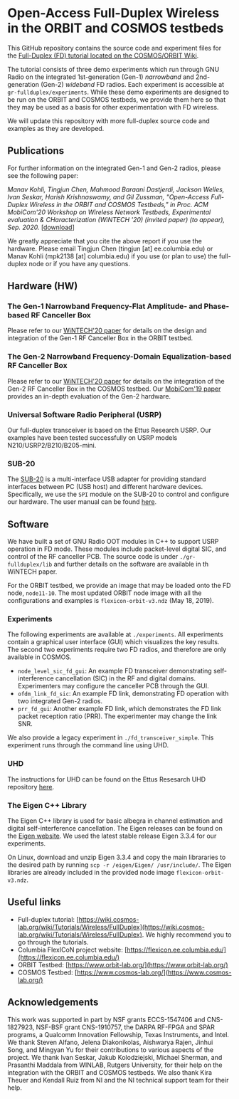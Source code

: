 # Open-Access Full-Duplex Wireless in the ORBIT and COSMOS testbeds
This GitHub repository contains the source code and experiment files for the [Full-Duplex (FD) tutorial located on the COSMOS/ORBIT Wiki](https://wiki.cosmos-lab.org/wiki/Tutorials/Wireless/FullDuplex).

The tutorial consists of three demo experiments which run through GNU Radio on the integrated 1st-generation (Gen-1) *narrowband* and 2nd-generation (Gen-2) *wideband* FD radios. Each experiment is accessible at `gr-fullduplex/experiments`. While these demo experiments are designed to be run on the ORBIT and COSMOS testbeds, we provide them here so that they may be used as a basis for other experimentation with FD wireless. 

We will update this repository with more full-duplex source code and examples as they are developed.

## Publications
For further information on the integrated Gen-1 and Gen-2 radios, please see the following paper:

*Manav Kohli, Tingjun Chen, Mahmood Baraani Dastjerdi, Jackson Welles, Ivan Seskar, Harish Krishnaswamy, and Gil Zussman, "Open-Access Full-Duplex Wireless in the ORBIT and COSMOS Testbeds," in Proc. ACM MobiCom'20 Workshop on Wireless Network Testbeds, Experimental evaluation & CHaracterization (WiNTECH '20) (invited paper) (to appear), Sep. 2020.* [[download](https://wimnet.ee.columbia.edu/wp-content/uploads/2020/08/wintech2020_orbit_cosmos_fullduplex_integration.pdf)]

We greatly appreciate that you cite the above report if you use the hardware. Please email Tingjun Chen (tingjun [at] ee.columbia.edu) or Manav Kohli (mpk2138 [at] columbia.edu) if you use (or plan to use) the full-duplex node or if you have any questions.

## Hardware (HW)
### The Gen-1 Narrowband Frequency-Flat Amplitude- and Phase-based RF Canceller Box
Please refer to our [WiNTECH'20 paper](https://wimnet.ee.columbia.edu/wp-content/uploads/2020/08/wintech2020_orbit_cosmos_fullduplex_integration.pdf) for details on the design and integration of the Gen-1 RF Canceller Box in the ORBIT testbed.

### The Gen-2 Narrowband Frequency-Domain Equalization-based RF Canceller Box
Please refer to our [WiNTECH'20 paper](https://wimnet.ee.columbia.edu/wp-content/uploads/2020/08/wintech2020_orbit_cosmos_fullduplex_integration.pdf) for details on the integration of the Gen-2 RF Canceller Box in the COSMOS testbed. Our [MobiCom'19 paper](https://wimnet.ee.columbia.edu/wp-content/uploads/2018/12/FDE_MobiCom19.pdf) provides an in-depth evaluation of the Gen-2 hardware.

### Universal Software Radio Peripheral (USRP) 
Our full-duplex transceiver is based on the Ettus Research USRP. Our examples have been tested successfully on USRP models N210/USRP2/B210/B205-mini.

### SUB-20 
The [SUB-20](http://www.xdimax.com/sub20/sub20.html) is a multi-interface USB adapter for providing standard interfaces between PC (USB host) and different hardware devices.  Specifically, we use the `SPI` module on the SUB-20 to control and configure our hardware. The user manual can be found [here](http://www.xdimax.com/sub20/doc/sub20-man.pdf). 

## Software
We have built a set of GNU Radio OOT modules in C++ to support USRP operation in FD mode. These modules include packet-level digital SIC, and control of the RF canceller PCB. The source code is under `./gr-fullduplex/lib` and further details on the software are available in th WiNTECH paper.

For the ORBIT testbed, we provide an image that may be loaded onto the FD node, `node11-10`. The most updated ORBIT node image with all the configurations and examples is `flexicon-orbit-v3.ndz` (May 18, 2019).

### Experiments
The following experiments are available at `./experiments`. All experiments contain a graphical user interface (GUI) which visualizes the key results. The second two experiments require two FD radios, and therefore are only available in COSMOS.

* `node_level_sic_fd_gui`: An example FD transceiver demonstrating self-interference cancellation (SIC) in the RF and digital domains. Experimenters may configure the canceller PCB through the GUI. 
* `ofdm_link_fd_sic`: An example FD link, demonstrating FD operation with two integrated Gen-2 radios. 
* `prr_fd_gui`: Another example FD link, which demonstrates the FD link packet reception ratio (PRR). The experimenter may change the link SNR.

We also provide a legacy experiment in `./fd_transceiver_simple`. This experiment runs through the command line using UHD.

### UHD
The instructions for UHD can be found on the Ettus Resesarch UHD repository [here](https://github.com/EttusResearch/uhd).

### The Eigen C++ Library
The Eigen C++ library is used for basic albegra in channel estimation and digital self-interference cancellation. The Eigen releases can be found on the [Eigen website](http://eigen.tuxfamily.org/index.php?title=Main_Page). We used the latest stable release Eigen 3.3.4 for our experiments.

On Linux, download and unzip Eigen 3.3.4 and copy the main librararies to the desired path by running `scp -r /eigen/Eigen/ /usr/include/`. The Eigen libraries are  already included in the provided node image `flexicon-orbit-v3.ndz`.

## Useful links
* Full-duplex tutorial: [https://wiki.cosmos-lab.org/wiki/Tutorials/Wireless/FullDuplex](https://wiki.cosmos-lab.org/wiki/Tutorials/Wireless/FullDuplex). We highly recommend you to go through the tutorials.
* Columbia FlexICoN project website: [https://flexicon.ee.columbia.edu/](https://flexicon.ee.columbia.edu/)
* ORBIT Testbed: [https://www.orbit-lab.org/](https://www.orbit-lab.org/)
* COSMOS Testbed: [https://www.cosmos-lab.org/](https://www.cosmos-lab.org/)

## Acknowledgements
This work was supported in part by NSF grants ECCS-1547406 and CNS-1827923, NSF-BSF grant CNS-1910757, the DARPA RF-FPGA and SPAR programs, a Qualcomm Innovation Fellowship, Texas Instruments, and Intel. We thank Steven Alfano, Jelena Diakonikolas, Aishwarya Rajen, Jinhui Song, and Mingyan Yu for their contributions to various aspects of the project. We thank Ivan Seskar, Jakub Kolodziejski, Michael Sherman, and Prasanthi Maddala from WINLAB, Rutgers University, for their help on the integration with the ORBIT and COSMOS testbeds. We also thank Kira Theuer and Kendall Ruiz from NI and the NI technical support team for their help.
